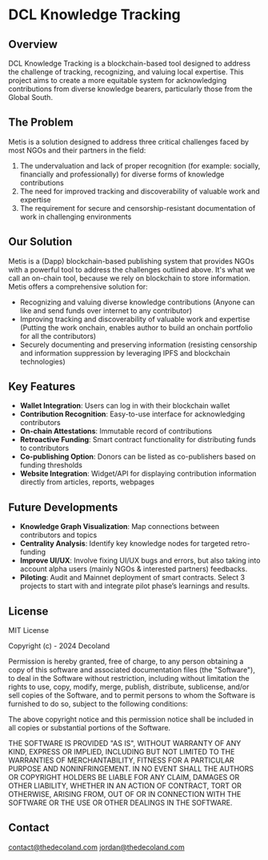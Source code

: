 # DCL Knowledge Tracking

## Overview

DCL Knowledge Tracking is a blockchain-based tool designed to address the challenge of tracking, recognizing, and valuing local expertise. 
This project aims to create a more equitable system for acknowledging contributions from diverse knowledge bearers, particularly those from the Global South.


## The Problem

Metis is a solution designed to address three critical challenges faced by most NGOs and their partners in the field:

1. The undervaluation and lack of proper recognition (for example: socially, financially and professionally) for diverse forms of knowledge contributions
2. The need for improved tracking and discoverability of valuable work and expertise
3. The requirement for secure and censorship-resistant documentation of work in challenging environments


## Our Solution

Metis is a (Dapp) blockchain-based publishing system that provides NGOs with a powerful tool to address the challenges outlined above. It's what we call an on-chain tool, because we rely on blockchain to store information.
Metis offers a comprehensive solution for:
- Recognizing and valuing diverse knowledge contributions (Anyone can like and send funds over internet to any contributor)
- Improving tracking and discoverability of valuable work and expertise (Putting the work onchain, enables author to build an onchain portfolio for all the contributors)
- Securely documenting and preserving information (resisting censorship and information suppression by leveraging IPFS and blockchain technologies)



## Key Features

- **Wallet Integration**: Users can log in with their blockchain wallet
- **Contribution Recognition**: Easy-to-use interface for acknowledging contributors
- **On-chain Attestations**: Immutable record of contributions
- **Retroactive Funding**: Smart contract functionality for distributing funds to contributors
- **Co-publishing Option**: Donors can be listed as co-publishers based on funding thresholds
- **Website Integration**: Widget/API for displaying contribution information directly from articles, reports, webpages


## Future Developments

- **Knowledge Graph Visualization**: Map connections between contributors and topics
- **Centrality Analysis**: Identify key knowledge nodes for targeted retro-funding
- **Improve UI/UX**: Involve fixing UI/UX bugs and errors, but also taking into account alpha users (mainly NGOs & interested partners) feedbacks.
- **Piloting**: Audit and Mainnet deployment of smart contracts. Select 3 projects to start with and integrate pilot phase’s learnings and results.
 

## License

MIT License

Copyright (c) - 2024 Decoland

Permission is hereby granted, free of charge, to any person obtaining a copy
of this software and associated documentation files (the "Software"), to deal
in the Software without restriction, including without limitation the rights
to use, copy, modify, merge, publish, distribute, sublicense, and/or sell
copies of the Software, and to permit persons to whom the Software is
furnished to do so, subject to the following conditions:

The above copyright notice and this permission notice shall be included in all
copies or substantial portions of the Software.

THE SOFTWARE IS PROVIDED "AS IS", WITHOUT WARRANTY OF ANY KIND, EXPRESS OR
IMPLIED, INCLUDING BUT NOT LIMITED TO THE WARRANTIES OF MERCHANTABILITY,
FITNESS FOR A PARTICULAR PURPOSE AND NONINFRINGEMENT. IN NO EVENT SHALL THE
AUTHORS OR COPYRIGHT HOLDERS BE LIABLE FOR ANY CLAIM, DAMAGES OR OTHER
LIABILITY, WHETHER IN AN ACTION OF CONTRACT, TORT OR OTHERWISE, ARISING FROM,
OUT OF OR IN CONNECTION WITH THE SOFTWARE OR THE USE OR OTHER DEALINGS IN THE
SOFTWARE.

## Contact
contact@thedecoland.com
jordan@thedecoland.com
